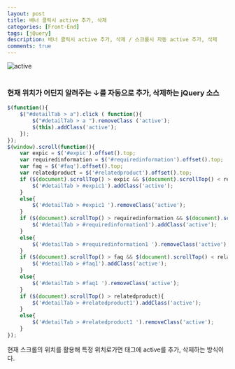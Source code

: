 ```yaml
---
layout: post
title: 배너 클릭시 active 추가, 삭제
categories: [Front-End]
tags: [jQuery]
description: 배너 클릭시 active 추가, 삭제 / 스크롤시 자동 active 추가, 삭제
comments: true
---
```


![active](https://user-images.githubusercontent.com/36055500/54441538-56410b00-4780-11e9-8fc8-e23ca25bcb00.JPG)  
<br>
### 현재 위치가 어딘지 알려주는 ↓를 자동으로 추가, 삭제하는 jQuery 소스

~~~javascript
$(function(){
    $("#detailTab > a").click ( function(){
        $("#detailTab > a ").removeClass ('active');
        $(this).addClass('active');
    });
});  
$(window).scroll(function(){
    var expic = $('#expic').offset().top;
    var requiredinformation = $('#requiredinformation').offset().top;
    var faq = $('#faq').offset().top;
    var relatedproduct = $('#relatedproduct').offset().top;
    if ($(document).scrollTop() > expic && $(document).scrollTop() < requiredinformation){ 
        $('#detailTab > #expic1').addClass('active'); 
    }
    else{
        $('#detailTab > #expic1 ').removeClass('active');
    }
    if ($(document).scrollTop() > requiredinformation && $(document).scrollTop() < faq){ 
        $('#detailTab > #requiredinformation1').addClass('active'); 
    }
    else{
        $('#detailTab > #requiredinformation1 ').removeClass('active');
    }  
    if ($(document).scrollTop() > faq && $(document).scrollTop() < relatedproduct){ 
        $('#detailTab > #faq1').addClass('active'); 
    }
    else{
        $('#detailTab > #faq1 ').removeClass('active');
    }
    if ($(document).scrollTop() > relatedproduct){ 
        $('#detailTab > #relatedproduct1').addClass('active'); 
    }
    else{
        $('#detailTab > #relatedproduct1 ').removeClass('active');
    }
});
~~~  
현재 스크롤의 위치를 활용해 특정 위치로가면 태그에 active를 추가, 삭제하는 방식이다.
